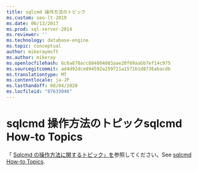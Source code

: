 ```yaml
---
title: sqlcmd 操作方法のトピック
ms.custom: seo-lt-2019
ms.date: 06/13/2017
ms.prod: sql-server-2014
ms.reviewer: ''
ms.technology: database-engine
ms.topic: conceptual
author: mikeraymsft
ms.author: mikeray
ms.openlocfilehash: 6c6a870acc884804083aae20f69aabb7ef14c975
ms.sourcegitcommit: ad4d92dce894592a259721a1571b1d8736abacdb
ms.translationtype: MT
ms.contentlocale: ja-JP
ms.lasthandoff: 08/04/2020
ms.locfileid: "87633046"
---
```

# <a name="sqlcmd-how-to-topics"></a><span data-ttu-id="84de0-102">sqlcmd 操作方法のトピック</span><span class="sxs-lookup"><span data-stu-id="84de0-102">sqlcmd How-to Topics</span></span>

<span data-ttu-id="84de0-103">「 [Sqlcmd の操作方法に関するトピック」を](../../database-engine/sqlcmd-how-to-topics.md)参照してください。</span><span class="sxs-lookup"><span data-stu-id="84de0-103">See [sqlcmd How-to Topics](../../database-engine/sqlcmd-how-to-topics.md).</span></span>
